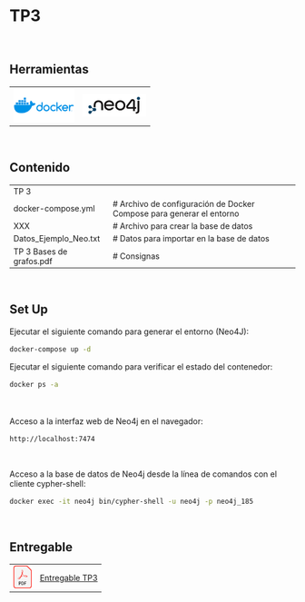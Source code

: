 # TP3

<br>

## Herramientas
<table border="0">
  <tr valign="center">
    <td><img src="../imgs/docker.png" alt="Docker" height="60"></td>
    <td><img src="../imgs/neo4j.png" alt="Neo4J" height="40"></td>
  </tr>
</table>
<br>

## Contenido

<table border="0">
  <tr valign="center">
    <td colspan="2">TP 3</td>
  </tr>
  <tr valign="center">
    <td>docker-compose.yml</td>
    <td># Archivo de configuración de Docker Compose para generar el entorno</td>
  </tr>
  <tr valign="center">
    <td>XXX</td>
    <td># Archivo para crear la base de datos</td>
  </tr>
    <tr valign="center">
    <td>Datos_Ejemplo_Neo.txt</td>
    <td># Datos para importar en la base de datos</td>
  </tr>
    <tr valign="center">
    <td>TP 3 Bases de grafos.pdf</td>
    <td># Consignas</td>
  </tr>
</table>
<br>

## Set Up

Ejecutar el siguiente comando para generar el entorno (Neo4J):

```Bash
docker-compose up -d
```

Ejecutar el siguiente comando para verificar el estado del contenedor:
```Bash
docker ps -a
```

<br><br>
Acceso a la interfaz web de Neo4j en el navegador:
```Bash
http://localhost:7474
```
<br>

Acceso a la base de datos de Neo4j desde la línea de comandos con el cliente cypher-shell:
```Bash
docker exec -it neo4j bin/cypher-shell -u neo4j -p neo4j_185
```
<br>

## Entregable
<table border="0">
  <tr valign="center">
    <td><img src="../imgs/pdf.png" alt="PDF" height="40"></td>
    <td><a href="./CEIA_BDIA_TP3_a1618.pdf" target="_blank">Entregable TP3</a></td>
  </tr>
</table>
<br>

